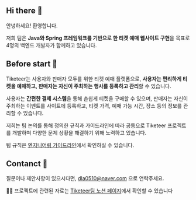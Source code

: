 ## Hi there 👋

<!-- # Tiketeer -->

안녕하세요! 환영합니다.

저희 팀은 **Java와 Spring 프레임워크를 기반으로 한 티켓 예매 웹사이트 구현**을 목표로 4명의 백엔드 개발자가 함께하고 있습니다.

## Before start 🧙

Tiketeer는 사용자와 판매자 모두를 위한 티켓 예매 플랫폼으로, **사용자는 편리하게 티켓을 예매하고, 판매자는 자신이 주최하는 행사를 등록하고 관리**할 수 있습니다.

사용자는 **간편한 결제 시스템**을 통해 손쉽게 티켓을 구매할 수 있으며, 판매자는 자신이 주최하는 이벤트를 사이트에 등록하고, 티켓 가격, 예매 가능 시간, 장소 등의 정보를 관리할 수 있습니다.

저희는 팀 논의를 통해 정의한 규칙과 가이드라인에 따라 공동으로 Tiketeer 프로젝트를 개발하며 다양한 문제 상황을 해결하기 위해 노력하고 있습니다.

팀 규칙은 [엔지니어링 가이드라인](https://www.notion.so/tiketeer/3d5542da41b145debf507f4aff7a45eb)에서 확인하실 수 있습니다.

## Contanct 🌈

질문이나 제안사항이 있으시다면, dla0510@naver.com 으로 연락주세요.

👩‍💻 프로젝트에 관련된 자료는 [Tiketeer팀 노션 페이지](https://www.notion.so/tiketeer/4de780acc5a246dc9732e5541a00c47e?v=c259bdfa5ff24409825e70cbfba07f89)에서 확인할 수 있습니다
